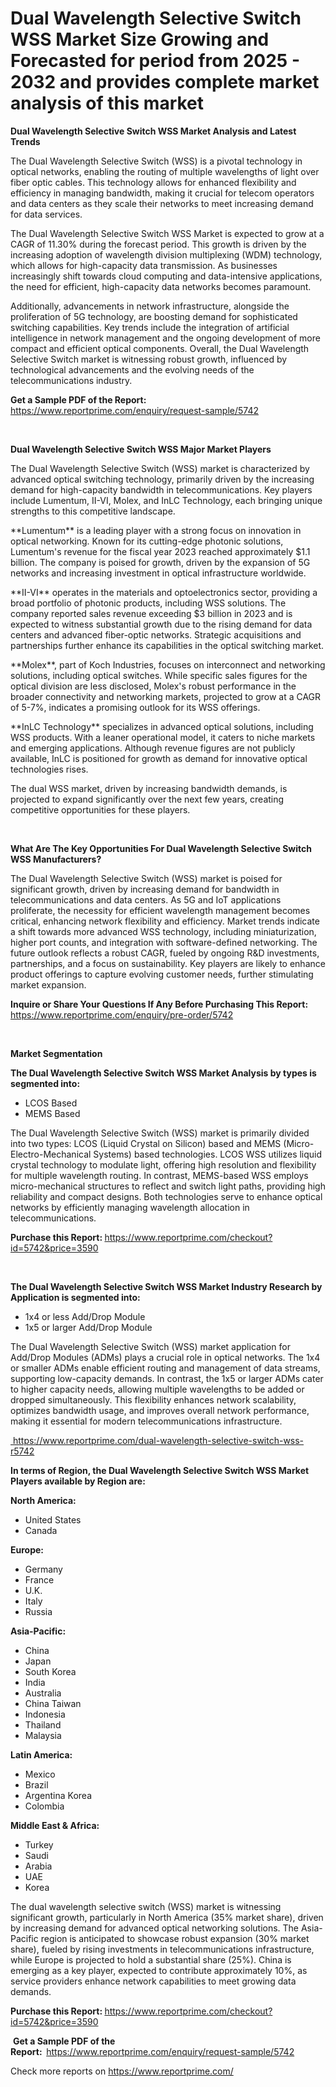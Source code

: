 <p><h1>Dual Wavelength Selective Switch WSS Market Size Growing and Forecasted for period from 2025 - 2032 and provides complete market analysis of this market</h1></p><p><strong>Dual Wavelength Selective Switch WSS Market Analysis and Latest Trends</strong></p>
<p><p>The Dual Wavelength Selective Switch (WSS) is a pivotal technology in optical networks, enabling the routing of multiple wavelengths of light over fiber optic cables. This technology allows for enhanced flexibility and efficiency in managing bandwidth, making it crucial for telecom operators and data centers as they scale their networks to meet increasing demand for data services.</p><p>The Dual Wavelength Selective Switch WSS Market is expected to grow at a CAGR of 11.30% during the forecast period. This growth is driven by the increasing adoption of wavelength division multiplexing (WDM) technology, which allows for high-capacity data transmission. As businesses increasingly shift towards cloud computing and data-intensive applications, the need for efficient, high-capacity data networks becomes paramount. </p><p>Additionally, advancements in network infrastructure, alongside the proliferation of 5G technology, are boosting demand for sophisticated switching capabilities. Key trends include the integration of artificial intelligence in network management and the ongoing development of more compact and efficient optical components. Overall, the Dual Wavelength Selective Switch market is witnessing robust growth, influenced by technological advancements and the evolving needs of the telecommunications industry.</p></p>
<p><strong>Get a Sample PDF of the Report:&nbsp;</strong> <a href="https://www.reportprime.com/enquiry/request-sample/5742?utm_campaign=3180&utm_medium=2&utm_source=Github&utm_content=ia&utm_term=19032025&utm_id=dual-wavelength-selective-switch-wss">https://www.reportprime.com/enquiry/request-sample/5742</a></p>
<p>&nbsp;</p>
<p><strong>Dual Wavelength Selective Switch WSS Major Market Players</strong></p>
<p><p>The Dual Wavelength Selective Switch (WSS) market is characterized by advanced optical switching technology, primarily driven by the increasing demand for high-capacity bandwidth in telecommunications. Key players include Lumentum, II-VI, Molex, and InLC Technology, each bringing unique strengths to this competitive landscape.</p><p>**Lumentum** is a leading player with a strong focus on innovation in optical networking. Known for its cutting-edge photonic solutions, Lumentum's revenue for the fiscal year 2023 reached approximately $1.1 billion. The company is poised for growth, driven by the expansion of 5G networks and increasing investment in optical infrastructure worldwide.</p><p>**II-VI** operates in the materials and optoelectronics sector, providing a broad portfolio of photonic products, including WSS solutions. The company reported sales revenue exceeding $3 billion in 2023 and is expected to witness substantial growth due to the rising demand for data centers and advanced fiber-optic networks. Strategic acquisitions and partnerships further enhance its capabilities in the optical switching market.</p><p>**Molex**, part of Koch Industries, focuses on interconnect and networking solutions, including optical switches. While specific sales figures for the optical division are less disclosed, Molex's robust performance in the broader connectivity and networking markets, projected to grow at a CAGR of 5-7%, indicates a promising outlook for its WSS offerings.</p><p>**InLC Technology** specializes in advanced optical solutions, including WSS products. With a leaner operational model, it caters to niche markets and emerging applications. Although revenue figures are not publicly available, InLC is positioned for growth as demand for innovative optical technologies rises.</p><p>The dual WSS market, driven by increasing bandwidth demands, is projected to expand significantly over the next few years, creating competitive opportunities for these players.</p></p>
<p>&nbsp;</p>
<p><strong>What Are The Key Opportunities For Dual Wavelength Selective Switch WSS Manufacturers?</strong></p>
<p><p>The Dual Wavelength Selective Switch (WSS) market is poised for significant growth, driven by increasing demand for bandwidth in telecommunications and data centers. As 5G and IoT applications proliferate, the necessity for efficient wavelength management becomes critical, enhancing network flexibility and efficiency. Market trends indicate a shift towards more advanced WSS technology, including miniaturization, higher port counts, and integration with software-defined networking. The future outlook reflects a robust CAGR, fueled by ongoing R&D investments, partnerships, and a focus on sustainability. Key players are likely to enhance product offerings to capture evolving customer needs, further stimulating market expansion.</p></p>
<p><strong>Inquire or Share Your Questions If Any Before Purchasing This Report:</strong> <a href="https://www.reportprime.com/enquiry/pre-order/5742?utm_campaign=3180&utm_medium=2&utm_source=Github&utm_content=ia&utm_term=19032025&utm_id=dual-wavelength-selective-switch-wss">https://www.reportprime.com/enquiry/pre-order/5742</a></p>
<p>&nbsp;</p>
<p><strong>Market Segmentation</strong></p>
<p><strong>The Dual Wavelength Selective Switch WSS Market Analysis by types is segmented into:</strong></p>
<p><ul><li>LCOS Based</li><li>MEMS Based</li></ul></p>
<p><p>The Dual Wavelength Selective Switch (WSS) market is primarily divided into two types: LCOS (Liquid Crystal on Silicon) based and MEMS (Micro-Electro-Mechanical Systems) based technologies. LCOS WSS utilizes liquid crystal technology to modulate light, offering high resolution and flexibility for multiple wavelength routing. In contrast, MEMS-based WSS employs micro-mechanical structures to reflect and switch light paths, providing high reliability and compact designs. Both technologies serve to enhance optical networks by efficiently managing wavelength allocation in telecommunications.</p></p>
<p><strong>Purchase this Report:&nbsp;</strong><a href="https://www.reportprime.com/checkout?id=5742&price=3590&utm_campaign=3180&utm_medium=2&utm_source=Github&utm_content=ia&utm_term=19032025&utm_id=dual-wavelength-selective-switch-wss">https://www.reportprime.com/checkout?id=5742&price=3590</a></p>
<p>&nbsp;</p>
<p><strong>The Dual Wavelength Selective Switch WSS Market Industry Research by Application is segmented into:</strong></p>
<p><ul><li>1x4 or less Add/Drop Module</li><li>1x5 or larger Add/Drop Module</li></ul></p>
<p><p>The Dual Wavelength Selective Switch (WSS) market application for Add/Drop Modules (ADMs) plays a crucial role in optical networks. The 1x4 or smaller ADMs enable efficient routing and management of data streams, supporting low-capacity demands. In contrast, the 1x5 or larger ADMs cater to higher capacity needs, allowing multiple wavelengths to be added or dropped simultaneously. This flexibility enhances network scalability, optimizes bandwidth usage, and improves overall network performance, making it essential for modern telecommunications infrastructure.</p></p>
<p><a href="https://www.reportprime.com/dual-wavelength-selective-switch-wss-r5742?utm_campaign=3180&utm_medium=2&utm_source=Github&utm_content=ia&utm_term=19032025&utm_id=dual-wavelength-selective-switch-wss">&nbsp;https://www.reportprime.com/dual-wavelength-selective-switch-wss-r5742</a></p>
<p><strong>In terms of Region, the Dual Wavelength Selective Switch WSS Market Players available by Region are:</strong></p>
<p>
    <p> <strong> North America: </strong>
        <ul>
            <li>United States</li>
            <li>Canada</li>
        </ul>
        </p> 
    <p> <strong> Europe: </strong>
        <ul>
            <li>Germany</li>
            <li>France</li>
            <li>U.K.</li>
            <li>Italy</li>
            <li>Russia</li>
        </ul>
        </p> 
    <p> <strong> Asia-Pacific: </strong>
        <ul>
            <li>China</li>
            <li>Japan</li>
            <li>South Korea</li>
            <li>India</li>
            <li>Australia</li>
            <li>China Taiwan</li>
            <li>Indonesia</li>
            <li>Thailand</li>
            <li>Malaysia</li>
        </ul>
        </p> 
    <p> <strong> Latin America: </strong>
        <ul>
            <li>Mexico</li>
            <li>Brazil</li>
            <li>Argentina Korea</li>
            <li>Colombia</li>
        </ul>
        </p> 
    <p> <strong> Middle East & Africa: </strong>
        <ul>
            <li>Turkey</li>
            <li>Saudi</li>
            <li>Arabia</li>
            <li>UAE</li>
            <li>Korea</li>
        </ul>
    </p>
    </p>
<p><p>The dual wavelength selective switch (WSS) market is witnessing significant growth, particularly in North America (35% market share), driven by increasing demand for advanced optical networking solutions. The Asia-Pacific region is anticipated to showcase robust expansion (30% market share), fueled by rising investments in telecommunications infrastructure, while Europe is projected to hold a substantial share (25%). China is emerging as a key player, expected to contribute approximately 10%, as service providers enhance network capabilities to meet growing data demands.</p></p>
<p><strong>Purchase this Report: </strong><a href="https://www.reportprime.com/checkout?id=5742&price=3590&utm_campaign=3180&utm_medium=2&utm_source=Github&utm_content=ia&utm_term=19032025&utm_id=dual-wavelength-selective-switch-wss">https://www.reportprime.com/checkout?id=5742&price=3590</a></p>
<p>&nbsp;<strong>Get a Sample PDF of the Report:&nbsp;&nbsp;</strong><a href="https://www.reportprime.com/enquiry/request-sample/5742?utm_campaign=3180&utm_medium=2&utm_source=Github&utm_content=ia&utm_term=19032025&utm_id=dual-wavelength-selective-switch-wss">https://www.reportprime.com/enquiry/request-sample/5742</a></p>
<p><strong></strong></p>
<p>Check more reports on <a href="https://www.reportprime.com/?utm_campaign=3180&utm_medium=2&utm_source=Github&utm_content=ia&utm_term=19032025&utm_id=dual-wavelength-selective-switch-wss">https://www.reportprime.com/</a></p>